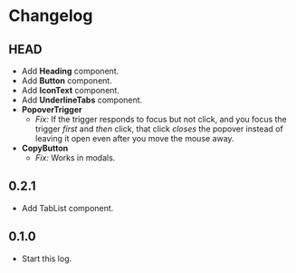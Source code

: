 # Changelog

## HEAD

- Add **Heading** component.
- Add **Button** component.
- Add **IconText** component.
- Add **UnderlineTabs** component.
- **PopoverTrigger**
  - *Fix:* If the trigger responds to focus but not click, and you focus the trigger *first* and *then* click, that click *closes* the popover instead of leaving it open even after you move the mouse away.
- **CopyButton**
  - *Fix:* Works in modals.

## 0.2.1

- Add TabList component.

## 0.1.0

- Start this log.
